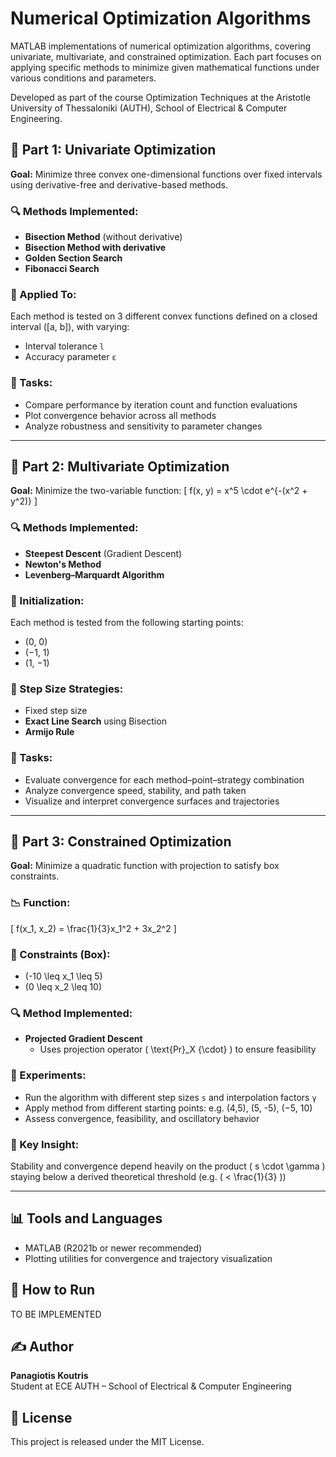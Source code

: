 # Numerical Optimization Algorithms

MATLAB implementations of numerical optimization algorithms, covering univariate, multivariate, and constrained optimization. Each part focuses on applying specific methods to minimize given mathematical functions under various conditions and parameters.

Developed as part of the course Optimization Techniques at the Aristotle University of Thessaloniki (AUTH), School of Electrical & Computer Engineering.

## 📘 Part 1: Univariate Optimization

**Goal:** Minimize three convex one-dimensional functions over fixed intervals using derivative-free and derivative-based methods.

### 🔍 Methods Implemented:

- **Bisection Method** (without derivative)
- **Bisection Method with derivative**
- **Golden Section Search**
- **Fibonacci Search**

### 🧪 Applied To:
Each method is tested on 3 different convex functions defined on a closed interval \([a, b]\), with varying:
- Interval tolerance `l`
- Accuracy parameter `ε`

### 🔧 Tasks:
- Compare performance by iteration count and function evaluations
- Plot convergence behavior across all methods
- Analyze robustness and sensitivity to parameter changes

---

## 📘 Part 2: Multivariate Optimization

**Goal:** Minimize the two-variable function:
\[
f(x, y) = x^5 \cdot e^{-(x^2 + y^2)}
\]

### 🔍 Methods Implemented:

- **Steepest Descent** (Gradient Descent)
- **Newton's Method**
- **Levenberg–Marquardt Algorithm**

### 🚀 Initialization:
Each method is tested from the following starting points:
- (0, 0)
- (−1, 1)
- (1, −1)

### 🧭 Step Size Strategies:
- Fixed step size
- **Exact Line Search** using Bisection
- **Armijo Rule**

### 🔧 Tasks:
- Evaluate convergence for each method–point–strategy combination
- Analyze convergence speed, stability, and path taken
- Visualize and interpret convergence surfaces and trajectories

---

## 📘 Part 3: Constrained Optimization

**Goal:** Minimize a quadratic function with projection to satisfy box constraints.

### 📉 Function:
\[
f(x_1, x_2) = \frac{1}{3}x_1^2 + 3x_2^2
\]

### 📐 Constraints (Box):
- \(-10 \leq x_1 \leq 5\)
- \(0 \leq x_2 \leq 10\)

### 🔍 Method Implemented:

- **Projected Gradient Descent**
  - Uses projection operator \( \text{Pr}_X \{\cdot\} \) to ensure feasibility

### 🧪 Experiments:
- Run the algorithm with different step sizes `s` and interpolation factors `γ`
- Apply method from different starting points: e.g. (4,5), (5, -5), (−5, 10)
- Assess convergence, feasibility, and oscillatory behavior

### 🧠 Key Insight:
Stability and convergence depend heavily on the product \( s \cdot \gamma \) staying below a derived theoretical threshold (e.g. \( < \frac{1}{3} \))

---

## 📊 Tools and Languages

- MATLAB (R2021b or newer recommended)
- Plotting utilities for convergence and trajectory visualization

## 🚀 How to Run

TO BE IMPLEMENTED

## ✍️ Author

**Panagiotis Koutris**  
Student at ECE AUTH – School of Electrical & Computer Engineering


## 📄 License

This project is released under the MIT License.

